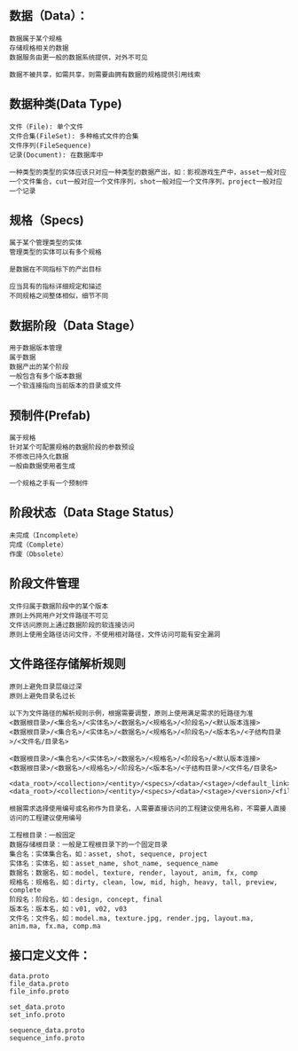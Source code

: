 ## 数据（Data）：

    数据属于某个规格
    存储规格相关的数据
    数据服务由更一般的数据系统提供，对外不可见

    数据不被共享，如需共享，则需要由拥有数据的规格提供引用线索

## 数据种类(Data Type)

    文件（File): 单个文件
    文件合集(FileSet): 多种格式文件的合集
    文件序列(FileSequence)
    记录(Document): 在数据库中
    
    一种类型的类型的实体应该只对应一种类型的数据产出，如：影视游戏生产中，asset一般对应一个文件集合，cut一般对应一个文件序列，shot一般对应一个文件序列，project一般对应一个记录

## 规格（Specs)

    属于某个管理类型的实体
    管理类型的实体可以有多个规格

    是数据在不同指标下的产出目标

    应当具有的指标详细规定和描述
    不同规格之间整体相似，细节不同

## 数据阶段（Data Stage）

    用于数据版本管理
    属于数据
    数据产出的某个阶段
    一般包含有多个版本数据
    一个软连接指向当前版本的目录或文件

## 预制件(Prefab)

    属于规格
    针对某个可配置规格的数据阶段的参数预设
    不修改已持久化数据
    一般由数据使用者生成
    
    一个规格之手有一个预制件

## 阶段状态（Data Stage Status）

    未完成（Incomplete）
    完成（Complete）
    作废（Obsolete）

## 阶段文件管理

    文件归属于数据阶段中的某个版本
    原则上外网用户对文件路径不可见
    文件访问原则上通过数据阶段的软连接访问
    原则上使用全路径访问文件，不使用相对路径，文件访问可能有安全漏洞


## 文件路径存储解析规则
    原则上避免目录层级过深
    原则上避免目录名过长

    以下为文件路径的解析规则示例，根据需要调整，原则上使用满足需求的短路径为准
    <数据根目录>/<集合名>/<实体名>/<数据名>/<规格名>/<阶段名>/<默认版本连接>
    <数据根目录>/<集合名>/<实体名>/<数据名>/<规格名>/<阶段名>/<版本名>/<子结构目录>/<文件名/目录名>

    <数据根目录>/<集合名>/<实体名>/<数据名>/<规格名>/<阶段名>/<默认版本连接>
    <数据根目录>/<数据名>/<规格名>/<阶段名>/<版本名>/<子结构目录>/<文件名/目录名>

    <data_root>/<collection>/<entity>/<specs>/<data>/<stage>/<default_link>
    <data_root>/<collection>/<entity>/<specs>/<data>/<stage>/<version>/<file/dir>
    
    根据需求选择使用编号或名称作为目录名，人需要直接访问的工程建议使用名称，不需要人直接访问的工程建议使用编号
    
    工程根目录：一般固定
    数据存储根目录：一般是工程根目录下的一个固定目录
    集合名：实体集合名，如：asset, shot, sequence, project
    实体名：实体名，如：asset_name, shot_name, sequence_name
    数据名：数据名，如：model, texture, render, layout, anim, fx, comp
    规格名：规格名，如：dirty, clean, low, mid, high, heavy, tall, preview, complete 
    阶段名：阶段名，如：design, concept, final 
    版本名：版本名，如：v01, v02, v03
    文件名：文件名，如：model.ma, texture.jpg, render.jpg, layout.ma, anim.ma, fx.ma, comp.ma

## 接口定义文件：
    data.proto
    file_data.proto
    file_info.proto

    set_data.proto
    set_info.proto
    
    sequence_data.proto
    sequence_info.proto
